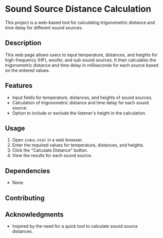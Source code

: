 # Sound Source Distance Calculation

This project is a web-based tool for calculating trigonometric distance and time delay for different sound sources.

## Description

This web page allows users to input temperature, distances, and heights for high-frequency (HF), woofer, and sub sound sources. It then calculates the trigonometric distance and time delay in milliseconds for each source based on the entered values.

## Features

- Input fields for temperature, distances, and heights of sound sources.
- Calculation of trigonometric distance and time delay for each sound source.
- Option to include or exclude the listener's height in the calculation.

## Usage

1. Open `index.html` in a web browser.
2. Enter the required values for temperature, distances, and heights.
3. Click the "Calculate Distance" button.
4. View the results for each sound source.

## Dependencies

- None

## Contributing


## Acknowledgments

- Inspired by the need for a quick tool to calculate sound source distances.

